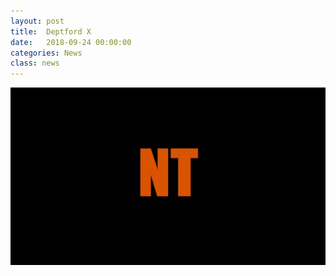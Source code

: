 ```yaml
---
layout: post
title:  Deptford X
date:   2018-09-24 00:00:00
categories: News
class: news
---
```


![fox image](/assets_posts/NT_Deptford_X.gif)